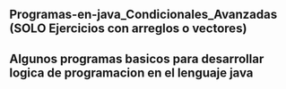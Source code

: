 Programas-en-java_Condicionales_Avanzadas (SOLO Ejercicios con arreglos o vectores)
-------------------------------------------------------------------------------------
Algunos programas basicos para desarrollar logica de programacion en el lenguaje java
-------------------------------------------------------------------------------------
